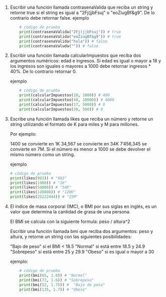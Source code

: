 1. Escribir una función llamada contrasenaValida que reciba un string y retorne true si el string es igual a "2Fj(jjbFsuj" o "eoZiugBf&g9". De lo contrario debe retornar false.
    ejemplo
    ```python
        # código de prueba
        print(contrasenaValida("2Fj(jjbFsuj")) # true
        print(contrasenaValida("eoZiugBf&g9")) # true
        print(contrasenaValida("hola")) # false
        print(contrasenaValuda("")) # false
    ```
2. Escribir una función llamada calcularImpuestos que reciba dos argumentos numéricos: edad e ingresos. Si edad es igual o mayor a 18 y los ingresos son iguales o mayores a 1000 debe retornar ingresos * 40%. De lo contrario retornar 0.

    ejemplo
    ```python
        # código de prueba
        print(calcularImpuestos(18, 1000)) # 400
        print(calcularImpuestos(40, 10000)) # 4000
        print(calcularImpuestos(17, 5000)) # 0
        print(calcularImpuestos(30, 500)) # 0
    ```
3. Escribe una función llamada likes que reciba un número y retorne un string utilizando el formato de K para miles y M para millones.

    Por ejemplo:

    1400 se convierte en 1K
    34,567 se convierte en 34K
    7’456,345 se convierte en 7M.
    Si el número es menor a 1000 se debe devolver el mismo número como un string.

    ejemplo
    ```python
    # código de prueba
    print(likes(983)) # "983"
    print(likes(1900)) # "1K"
    print(likes(54000)) # "54K"
    print(likes(120800)) # "120K"
    print(likes(25222444)) # "25M"
    ```
4. El índice de masa corporal (IMC), o BMI por sus siglas en inglés, es un valor que       determina la cantidad de grasa de una persona.

    El BMI se calcula con la siguiente formula: peso / altura^2

    Escribir una función llamada bmi que reciba dos argumentos: peso y altura, y retorne un string con las siguientes posibilidades:

    "Bajo de peso" si el BMI < 18.5
    "Normal" si está entre 18.5 y 24.9
    "Sobrepeso" si está entre 25 y 29.9
    "Obeso" si es igual o mayor a 30
    
    ejemplo:
    ```python
        # código de prueba
        print(bmi(65, 1.8)) # "Normal"
        print(bmi(72, 1.6)) # "Sobrepeso"
        print(bmi(52, 1.75)) #  "Bajo de peso"
        print(bmi(135, 1.7)) # "Obeso"
    ```